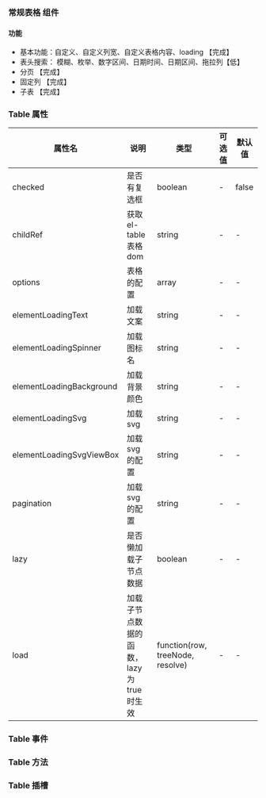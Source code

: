 <!--
 * @Author: suchiva@126.com
 * @Date: 2023-01-31 10:39:06
 * @LastEditors: 陈迪秀 1170776994@qq.com
 * @LastEditTime: 2023-06-29 10:08:41
 * @FilePath: /su-code/vue3/packages/su-ui-plus/src/components/table/README.MD
 * @Description: table组件说明文档
 *
 * Copyright (c) 2023 by suchiva@126.com, All Rights Reserved.
-->

### 常规表格 组件

#### 功能

- 基本功能：自定义、自定义列宽、自定义表格内容、loading 【完成】
- 表头搜索： 模糊、枚举、数字区间、日期时间、日期区间、拖拉列【低】
- 分页 【完成】
- 固定列 【完成】
- 子表 【完成】

### Table 属性

| 属性名                   | 说明                                           | 类型                             | 可选值 | 默认值 |
| ------------------------ | ---------------------------------------------- | -------------------------------- | ------ | ------ |
| checked                  | 是否有复选框                                   | boolean                          | -      | false  |
| childRef                 | 获取 el-table 表格 dom                         | string                           | -      | -      |
| options                  | 表格的配置                                     | array                            | -      | -      |
| elementLoadingText       | 加载文案                                       | string                           | -      | -      |
| elementLoadingSpinner    | 加载图标名                                     | string                           | -      | -      |
| elementLoadingBackground | 加载背景颜色                                   | string                           | -      | -      |
| elementLoadingSvg        | 加载 svg                                       | string                           | -      | -      |
| elementLoadingSvgViewBox | 加载 svg 的配置                                | string                           | -      | -      |
| pagination               | 加载 svg 的配置                                | string                           | -      | -      |
| lazy                     | 是否懒加载子节点数据                           | boolean                          | -      | -      |
| load                     | 加载子节点数据的函数，<br> lazy 为 true 时生效 | function(row, treeNode, resolve) | -      | -      |


### Table 事件

### Table 方法

### Table 插槽
